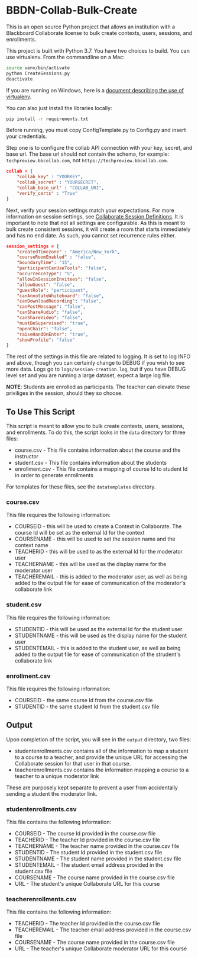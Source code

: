 # BBDN-Collab-Bulk-Create
This is an open source Python project that allows an institution with a Blackboard Collaborate license to bulk create contexts, users, sessions, and enrollments.

This project is built with Python 3.7. You have two choices to build. You can use virtualenv. From the commandline on a Mac:

```bash
source venv/bin/activate
python CreateSessions.py
deactivate
```

If you are running on Windows, here is a [document describing the use of virtualenv](https://docs.python.org/3.7/library/venv.html).

You can also just install the libraries locally:

```bash
pip install -r requirements.txt
```

Before running, you must copy ConfigTemplate.py to Config.py and insert your credentials.

Step one is to configure the collab API connection with your key, secret, and base url. The base url should not contain the schema, for example: `techpreview.bbcollab.com`, not `https://techpreview.bbcollab.com`.

```json
collab = {
    "collab_key" : "YOURKEY",
    "collab_secret" : "YOURSECRET",
    "collab_base_url" : "COLLAB_URI",
    "verify_certs" : "True"
}
```

Next, verify your session settings match your expectations. For more information on session settings, see [Collaborate Session Definitions](https://docs.blackboard.com/collab/CollaborateSessionDefinitions.html). It is important to note that not all settings are configurable. As this is meant to bulk create consistent sessions, it will create a room that starts immediately and has no end date. As such, you cannot set recurrence rules either.

```json
session_settings = {
    "createdTimezone" : "America/New_York",
    "courseRoomEnabled" : "false",
    "boundaryTime": "15",
    "participantCanUseTools": "false",
    "occurrenceType": "S",
    "allowInSessionInvitees": "false",
    "allowGuest": "false",
    "guestRole": "participant",
    "canAnnotateWhiteboard": "false",
    "canDownloadRecording": "false",
    "canPostMessage": "false",
    "canShareAudio": "false",
    "canShareVideo": "false",
    "mustBeSupervised": "true",
    "openChair": "false",
    "raiseHandOnEnter": "true",
    "showProfile": "false"
}
```

The rest of the settings in this file are related to logging. It is set to log INFO and above, though you can certainly change to DEBUG if you wish to see more data. Logs go to `logs/session-creation.log`, but if you have DEBUG level set and you are running a large dataset, expect a large log file. 

**NOTE**: Students are enrolled as participants. The teacher can elevate these priviliges in the session, should they so choose.


## To Use This Script

This script is meant to allow you to bulk create contexts, users, sessions, and enrollments. To do this, the script looks in the `data` directory for three files:

* course.csv - This file contains information about the course and the instructor
* student.csv - This file contains information about the students
* enrollment.csv - This file contains a mapping of course Id to student Id in order to generate enrollments

For templates for these files, see the `datatemplates` directory. 

### course.csv

This file requires the following information:
* COURSEID - this will be used to create a Context in Collaborate. The course Id will be set as the external Id for the context
* COURSENAME - this will be used to set the session name and the context name
* TEACHERID - this will be used to as the external Id for the moderator user
* TEACHERNAME - this will be used as the display name for the moderator user
* TEACHEREMAIL - this is added to the moderator user, as well as being added to the output file for ease of communication of the moderator's collaborate link

### student.csv

This file requires the following information:
* STUDENTID - this will be used as the external Id for the student user
* STUDENTNAME - this will be used as the display name for the student user
* STUDENTEMAIL - this is added to the student user, as well as being added to the output file for ease of communication of the strudent's collaborate link

### enrollment.csv

This file requires the following information:
* COURSEID - the same course Id from the course.csv file
* STUDENTID - the same student Id from the student.csv file

## Output

Upon completion of the script, you will see in the `output` directory, two files:

* studentenrollments.csv contains all of the information to map a student to a course to a teacher, and provide the unique URL for accessing the Collaborate session for that user in that course.
* teacherenrollments.csv contains the information mapping a course to a teacher to a unique moderator link

These are purposely kept separate to prevent a user from accidentally sending a student the moderator link.

### studentenrollments.csv

This file contains the following information:
* COURSEID - The course Id provided in the course.csv file
* TEACHERID - The teacher Id provided in the course.csv file
* TEACHERNAME - The teacher name provided in the course.csv file
* STUDENTID - The student Id provided in the student.csv file
* STUDENTNAME - The student name provided in the student.csv file
* STUDENTEMAIL - The student email address provided in the student.csv file
* COURSENAME - The course name provided in the course.csv file
* URL - The student's unique Collaborate URL for this course

### teacherenrollments.csv

This file contains the following information:
* TEACHERID - The teacher Id provided in the course.csv file
* TEACHEREMAIL - The teacher email address provided in the course.csv file
* COURSENAME - The course name provided in the course.csv file
* URL - The teacher's unique Collaborate moderator URL for this course
